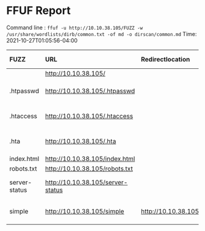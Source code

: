# FFUF Report

  Command line : `ffuf -u http://10.10.38.105/FUZZ -w /usr/share/wordlists/dirb/common.txt -of md -o dirscan/common.md`
  Time: 2021-10-27T01:05:56-04:00

  | FUZZ | URL | Redirectlocation | Position | Status Code | Content Length | Content Words | Content Lines | Content Type | ResultFile |
  | :- | :-- | :--------------- | :---- | :------- | :---------- | :------------- | :------------ | :--------- | :----------- |
  |  | http://10.10.38.105/ |  | 1 | 200 | 11321 | 3503 | 376 | text/html |  |
  | .htpasswd | http://10.10.38.105/.htpasswd |  | 13 | 403 | 296 | 22 | 12 | text/html; charset=iso-8859-1 |  |
  | .htaccess | http://10.10.38.105/.htaccess |  | 12 | 403 | 296 | 22 | 12 | text/html; charset=iso-8859-1 |  |
  | .hta | http://10.10.38.105/.hta |  | 11 | 403 | 291 | 22 | 12 | text/html; charset=iso-8859-1 |  |
  | index.html | http://10.10.38.105/index.html |  | 2020 | 200 | 11321 | 3503 | 376 | text/html |  |
  | robots.txt | http://10.10.38.105/robots.txt |  | 3436 | 200 | 929 | 176 | 33 | text/plain |  |
  | server-status | http://10.10.38.105/server-status |  | 3588 | 403 | 300 | 22 | 12 | text/html; charset=iso-8859-1 |  |
  | simple | http://10.10.38.105/simple | http://10.10.38.105/simple/ | 3679 | 301 | 313 | 20 | 10 | text/html; charset=iso-8859-1 |  |
  